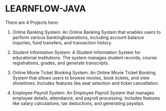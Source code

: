 # LEARNFLOW-JAVA
There are 4 Projects here:

1. Online Banking System: An Online Banking System that enables users to perform various bankingboperations, including account balance inquiries, fund transfers, and transaction history.

2. Student Information System: A Student Information System for educational institutions. The system manages student records, course registrations, grades, and generate transcripts.

3. Online Movie Ticket Booking System: An Online Movie Ticket Booking System that allows users to browse movies, book tickets, and view showtimes. Includes features like seat selection and ticket cancellation.

4. Employee Payroll System: An Employee Payroll System that manages employee details, attendance, and payroll processing. Includes features like salary calculations, tax deductions, and generating payslips.
